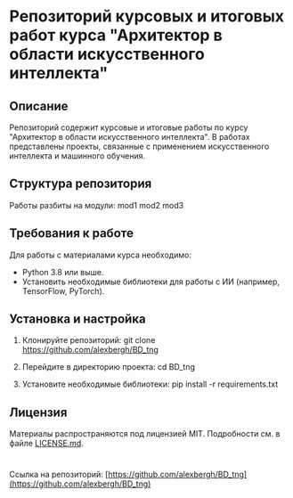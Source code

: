 # Репозиторий курсовых и итоговых работ курса "Архитектор в области искусственного интеллекта"

## Описание

Репозиторий содержит курсовые и итоговые работы по курсу "Архитектор в области искусственного интеллекта". 
В работах представлены проекты, связанные с применением искусственного интеллекта и машинного обучения.

## Структура репозитория

Работы разбиты на модули:
mod1
mod2
mod3

## Требования к работе

Для работы с материалами курса необходимо:

- Python 3.8 или выше.
- Установить необходимые библиотеки для работы с ИИ (например, TensorFlow, PyTorch).

## Установка и настройка

1. Клонируйте репозиторий:
git clone https://github.com/alexbergh/BD_tng

2. Перейдите в директорию проекта:
cd BD_tng

3. Установите необходимые библиотеки:
pip install -r requirements.txt

## Лицензия

Материалы распространяются под лицензией MIT. Подробности см. в файле [LICENSE.md](LICENSE.md).

#

Ссылка на репозиторий: [https://github.com/alexbergh/BD_tng](https://github.com/alexbergh/BD_tng)
